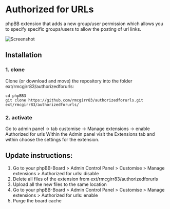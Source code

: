 Authorized for URLs
=========================

phpBB extension that adds a new group/user permission which allows you to specify specific groups/users to allow the posting of url links.

![Screenshot](denied.jpg)

## Installation

### 1. clone
Clone (or download and move) the repository into the folder ext/rmcgirr83/authorizedforurls:

```
cd phpBB3
git clone https://github.com/rmcgirr83/authorizedforurls.git ext/rmcgirr83/authorizedforurls/
```

### 2. activate
Go to admin panel -> tab customise -> Manage extensions -> enable Authorized for urls
Within the Admin panel visit the Extensions tab and within choose the settings for the extension.

## Update instructions:
1. Go to your phpBB-Board > Admin Control Panel > Customise > Manage extensions > Authorized for urls: disable
2. Delete all files of the extension from ext/rmcgirr83/authorizedforurls
3. Upload all the new files to the same location
4. Go to your phpBB-Board > Admin Control Panel > Customise > Manage extensions > Authorized for urls: enable
5. Purge the board cache
